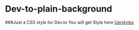 # Dev-to-plain-background

###Just a CSS style for Dev.to
You will get Style here [Uerstyles](https://userstyles.org/styles/167974/dev-to-plain-background)
